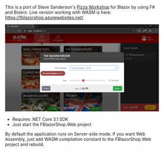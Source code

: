 This is a port of Steve Sanderson's [Pizza Workshop](https://github.com/dotnet-presentations/blazor-workshop) for Blazor
by using F# and Bolero.
Live version working with WASM is here: https://fblazorshop.azurewebsites.net/

![ScreenShot](FBlazor.png)

- Requires .NET Core 3.1 SDK
- Just start the FBlazorShop.Web project

By default the application runs on Server-side mode. If you want Web Assembly, just add WASM compilation constant to the FBlazorShop.Web project and rebuild.
